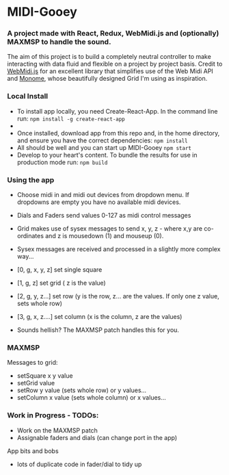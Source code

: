 # MIDI-Gooey
### A project made with React, Redux, WebMidi.js and (optionally) MAXMSP to handle the sound. 
The aim of this project is to build a completely neutral controller to make interacting with data fluid and flexible on a project by project basis. Credit to <a href="https://github.com/cotejp/webmidi">WebMidi.js</a> for an excellent library that simplifies use of the Web Midi API and <a href="https://monome.org/">Monome</a>, whose beautifully designed Grid I'm using as inspiration.

### Local Install
- To install app locally, you need Create-React-App. In the command line run:
`npm install -g create-react-app`
- 
- Once installed, download app from this repo and, in the home directory, and ensure you have the correct dependencies:
`npm install`
- All should be well and you can start up MIDI-Gooey
`npm start`
- Develop to your heart's content. To bundle the results for use in production mode run:
`npm build`

### Using the app
- Choose midi in and midi out devices from dropdown menu. If dropdowns are empty you have no available midi devices. 
- Dials and Faders send values 0-127 as midi control messages
- Grid makes use of sysex messages to send x, y, z - where x,y are co-ordinates and z is mousedown (1) and mouseup (0).
- Sysex messages are received and processed in a slightly more complex way...

- [0, g, x, y, z] set single square
- [1, g, z] set grid ( z is the value)
- [2, g, y, z...] set row (y is the row, z... are the values. If only one z value, sets whole row)
- [3, g, x, z....] set column (x is the column, z are the values)

- Sounds hellish? The MAXMSP patch handles this for you.

### MAXMSP
Messages to grid:
- setSquare x y value
- setGrid value
- setRow y value (sets whole row) or y values...
- setColumn x value (sets whole column) or x values...



### Work in Progress - TODOs:

- Work on the MAXMSP patch
- Assignable faders and dials (can change port in the app)

App bits and bobs
- lots of duplicate code in fader/dial to tidy up